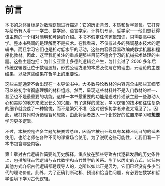 # 前言

本书的总体目标是对数理逻辑进行描述：它的历史背景、本质和哲学蕴含。它打算写给所有人看——学生、数学家、语言学家、计算机专家、哲学家——他们想获得该主题的一个相对简明和可读的介绍。本书不假定任何逻辑知识，只需要高中数学。整本书强调的是理解而不是技术。在我看来，不仅有过多的强调基本技术的逻辑书，而且学习它们也是相对低水平的活动，这些内容很容易改编成教学机器和程序化教材。因此，这里我们关注的重点是那些目前不适合学习的机械技术处理的主题。这些主题包括：为什么亚里士多德的逻辑会产生，为什么过了 2000 多年后传统逻辑要让位于数理逻辑，形式公理方法的本质及使用它的理由，元理论的主要结果，以及这些结果在哲学上的重要性。

这些主题通常不会出现在一本导论书中。大多数导论教材的内容完全由那些其细节可以被初学者彻底理解的材料组成。然而，呈现这些材料并不是入门教材的唯一、甚至也不是最重要的功能。这样一本书最重要的功能是通过传递该主题一些激动人心和美妙的地方来激发长久的兴趣。有了这样的激发，学习逻辑的技术和往往复杂的细节就变成了一种愉悦，而不是繁冗不堪（这对很多初学者来说太常见了）。因此，我打算同时诉诸理智和想象，由此将读者放入一个比较好的位置来学习和**想要**学习更多逻辑。

不过，本概貌是许多主题的概要或总结，因而它被设计给具有各种不同目的的读者使用，也给老师在各种不同的课堂场合使用。为了说明这些可能性，让我们看一下本书包含哪些内容。

第 1 章对古代逻辑作简要的历史解释。重点放在那些导致古代逻辑发展的历史条件上，包括解释古代逻辑与古代数学和古代哲学的关系。除了以历史的方式，以任何其他方式介绍古代逻辑都是误导人的，之所以如此正是因为，它们已经没有多少当代的理论价值。此外，为了正确判断动机、预设和恰当性问题，有必要在数学和哲学语境下学习古代逻辑。
